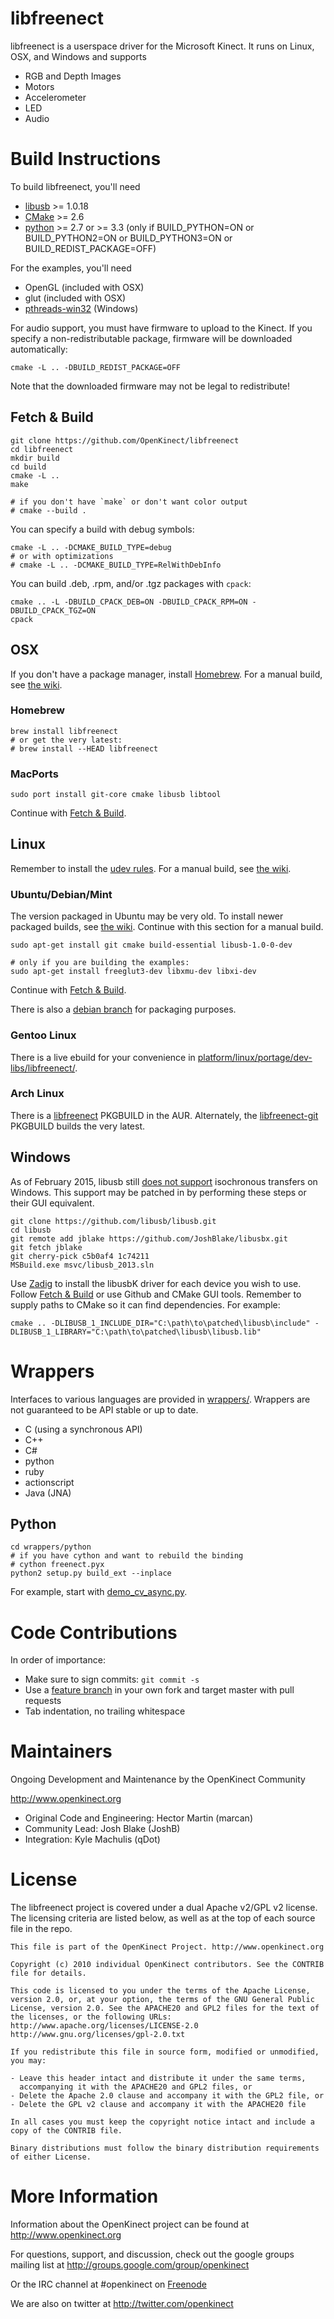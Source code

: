 libfreenect
===========

libfreenect is a userspace driver for the Microsoft Kinect.
It runs on Linux, OSX, and Windows and supports

- RGB and Depth Images
- Motors
- Accelerometer
- LED
- Audio


# Build Instructions

To build libfreenect, you'll need

- [libusb](http://libusb.info) >= 1.0.18
- [CMake](http://cmake.org) >= 2.6
- [python](http://python.org) >= 2.7 or >= 3.3 (only if BUILD_PYTHON=ON or BUILD_PYTHON2=ON or BUILD_PYTHON3=ON or BUILD_REDIST_PACKAGE=OFF)

For the examples, you'll need

- OpenGL   (included with OSX)
- glut     (included with OSX)
- [pthreads-win32](http://sourceforge.net/projects/pthreads4w/) (Windows)

For audio support, you must have firmware to upload to the Kinect.
If you specify a non-redistributable package, firmware will be downloaded automatically:

    cmake -L .. -DBUILD_REDIST_PACKAGE=OFF

Note that the downloaded firmware may not be legal to redistribute!

## <a name="fetch-build"></a>Fetch & Build

    git clone https://github.com/OpenKinect/libfreenect
    cd libfreenect
    mkdir build
    cd build
    cmake -L ..
    make

    # if you don't have `make` or don't want color output
    # cmake --build .

You can specify a build with debug symbols:

    cmake -L .. -DCMAKE_BUILD_TYPE=debug
    # or with optimizations
    # cmake -L .. -DCMAKE_BUILD_TYPE=RelWithDebInfo

You can build .deb, .rpm, and/or .tgz packages with `cpack`:

    cmake .. -L -DBUILD_CPACK_DEB=ON -DBUILD_CPACK_RPM=ON -DBUILD_CPACK_TGZ=ON
    cpack

## OSX

If you don't have a package manager, install [Homebrew](http://brew.sh/).
For a manual build, see [the wiki](http://openkinect.org/wiki/Getting_Started#Manual_Build_under_OSX).

### Homebrew

    brew install libfreenect
    # or get the very latest:
    # brew install --HEAD libfreenect

### MacPorts

    sudo port install git-core cmake libusb libtool

Continue with [Fetch & Build](#fetch-build).


## Linux

Remember to install the [udev rules](https://github.com/OpenKinect/libfreenect/tree/master/platform/linux/udev).
For a manual build, see [the wiki](http://openkinect.org/wiki/Getting_Started#Manual_Build_on_Linux).

### Ubuntu/Debian/Mint

The version packaged in Ubuntu may be very old.
To install newer packaged builds, see [the wiki](http://openkinect.org/wiki/Getting_Started#Ubuntu.2FDebian).
Continue with this section for a manual build.

    sudo apt-get install git cmake build-essential libusb-1.0-0-dev

    # only if you are building the examples:
    sudo apt-get install freeglut3-dev libxmu-dev libxi-dev

Continue with [Fetch & Build](#fetch-build).

There is also a [debian branch](https://github.com/OpenKinect/libfreenect/tree/debian) for packaging purposes.

### Gentoo Linux

There is a live ebuild for your convenience in [platform/linux/portage/dev-libs/libfreenect/](https://github.com/OpenKinect/libfreenect/tree/master/platform/linux/portage/dev-libs/libfreenect).

### Arch Linux

There is a [libfreenect](https://aur.archlinux.org/packages/libfreenect) PKGBUILD in the AUR.
Alternately, the [libfreenect-git](https://aur.archlinux.org/packages/libfreenect-git) PKGBUILD builds the very latest.


## Windows

As of February 2015, libusb still [does not support](https://github.com/libusb/libusb/issues/46) isochronous transfers on Windows.
This support may be patched in by performing these steps or their GUI equivalent.

    git clone https://github.com/libusb/libusb.git
    cd libusb
    git remote add jblake https://github.com/JoshBlake/libusbx.git
    git fetch jblake
    git cherry-pick c5b0af4 1c74211
    MSBuild.exe msvc/libusb_2013.sln

Use [Zadig](http://zadig.akeo.ie/) to install the libusbK driver for each device you wish to use.
Follow [Fetch & Build](#fetch-build) or use Github and CMake GUI tools.
Remember to supply paths to CMake so it can find dependencies.
For example:

    cmake .. -DLIBUSB_1_INCLUDE_DIR="C:\path\to\patched\libusb\include" -DLIBUSB_1_LIBRARY="C:\path\to\patched\libusb\libusb.lib"


# Wrappers

Interfaces to various languages are provided in [wrappers/](https://github.com/OpenKinect/libfreenect/tree/master/wrappers).
Wrappers are not guaranteed to be API stable or up to date.

- C (using a synchronous API)
- C++
- C#
- python
- ruby
- actionscript
- Java (JNA)

## Python

    cd wrappers/python
    # if you have cython and want to rebuild the binding
    # cython freenect.pyx
    python2 setup.py build_ext --inplace

For example, start with [demo_cv_async.py](https://github.com/OpenKinect/libfreenect/tree/master/wrappers/python/demo_cv_async.py).


# Code Contributions

In order of importance:

- Make sure to sign commits: `git commit -s`
- Use a [feature branch](https://www.atlassian.com/git/workflows#!workflow-feature-branch) in your own fork and target master with pull requests
- Tab indentation, no trailing whitespace


# Maintainers

Ongoing Development and Maintenance by the OpenKinect Community

http://www.openkinect.org

- Original Code and Engineering: Hector Martin (marcan)
- Community Lead: Josh Blake (JoshB)
- Integration: Kyle Machulis (qDot)


# License

The libfreenect project is covered under a dual Apache v2/GPL v2
license. The licensing criteria are listed below, as well as at the
top of each source file in the repo.

```
This file is part of the OpenKinect Project. http://www.openkinect.org

Copyright (c) 2010 individual OpenKinect contributors. See the CONTRIB
file for details.

This code is licensed to you under the terms of the Apache License,
version 2.0, or, at your option, the terms of the GNU General Public
License, version 2.0. See the APACHE20 and GPL2 files for the text of
the licenses, or the following URLs:
http://www.apache.org/licenses/LICENSE-2.0
http://www.gnu.org/licenses/gpl-2.0.txt

If you redistribute this file in source form, modified or unmodified,
you may:

- Leave this header intact and distribute it under the same terms,
  accompanying it with the APACHE20 and GPL2 files, or
- Delete the Apache 2.0 clause and accompany it with the GPL2 file, or
- Delete the GPL v2 clause and accompany it with the APACHE20 file

In all cases you must keep the copyright notice intact and include a
copy of the CONTRIB file.

Binary distributions must follow the binary distribution requirements
of either License.
```


# More Information

Information about the OpenKinect project can be found at http://www.openkinect.org

For questions, support, and discussion, check out the google groups mailing list at http://groups.google.com/group/openkinect

Or the IRC channel at \#openkinect on [Freenode](http://freenode.net/)

We are also on twitter at http://twitter.com/openkinect
